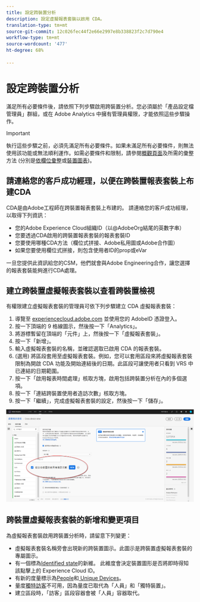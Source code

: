 ```yaml
---
title: 設定跨裝置分析
description: 設定虛擬報表套裝以啟用 CDA。
translation-type: tm+mt
source-git-commit: 12c026fec44f2e66e2997e8b338823f2c7d790e4
workflow-type: tm+mt
source-wordcount: '477'
ht-degree: 68%

---
```



# 設定跨裝置分析

滿足所有必要條件後，請依照下列步驟啟用跨裝置分析。您必須屬於「產品設定檔管理員」群組，或在 Adobe Analytics 中擁有管理員權限，才能依照這些步驟操作。

>[!IMPORTANT]
>
>執行這些步驟之前，必須先滿足所有必要條件。如果未滿足所有必要條件，則無法使用該功能或無法順利運作。如需必要條件和限制，請參閱[概觀頁面](overview.md)及所需的彙整方法 (分別是[依欄位彙整](field-based-stitching.md)或[裝置圖表](device-graph.md))。

## 請連絡您的客戶成功經理，以便在跨裝置報表套裝上布建CDA

CDA是由Adobe工程師在跨裝置報表套裝上布建的。 請連絡您的客戶成功經理，以取得下列資訊：

* 您的Adobe Experience Cloud組織ID（以@AdobeOrg結尾的英數字串）
* 您要透過CDA啟用的跨裝置報表套裝的報表套裝ID
* 您要使用哪種CDA方法（欄位式拼接、Adobe私用圖或Adobe合作圖）
* 如果您要使用欄位式拼接，則包含使用者ID的prop或eVar

一旦您提供此資訊給您的CSM，他們就會與Adobe Engineering合作，讓您選擇的報表套裝能夠進行CDA處理。

## 建立跨裝置虛擬報表套裝以查看跨裝置檢視

有權限建立虛擬報表套裝的管理員可依下列步驟建立 CDA 虛擬報表套裝：

1. 導覽至 [experiencecloud.adobe.com](https://experiencecloud.adobe.com) 並使用您的 AdobeID 憑證登入。
2. 按一下頂端的 9 格線圖示，然後按一下「Analytics」。
3. 將游標暫留在頂端的「元件」上，然後按一下「虛擬報表套裝」。
4. 按一下「新增」。
5. 輸入虛擬報表套裝的名稱，並確認選取已啟用 CDA 的報表套裝。
6. (選用) 將區段套用至虛擬報表套裝。例如，您可以套用區段來將虛擬報表套裝限制為開啟 CDA 功能及開始連結後的日期。此區段可讓使用者只看到 VRS 中已連結的日期範圍。
7. 按一下「啟用報表時間處理」核取方塊，啟用包括跨裝置分析在內的多個選項。
8. 按一下「連結跨裝置使用者造訪次數」核取方塊。
9. 按一下「繼續」，完成虛擬報表套裝的設定，然後按一下「儲存」。

![CDA 核取方塊](assets/cda-checkbox.png)

## 跨裝置虛擬報表套裝的新增和變更項目

為虛擬報表套裝啟用跨裝置分析時，請留意下列變更：

* 虛擬報表套裝名稱旁會出現新的跨裝置圖示。此圖示是跨裝置虛擬報表套裝的專屬圖示。
* 有一個標為[Identified state](../dimensions/identified-state.md)的新維。 此維度會決定裝置圖形是否將即時得知該點擊上的 Experience Cloud ID。
* 有新的度量標示為[People](../metrics/people.md)和[ Unique Devices](../metrics/unique-devices.md)。
* 量度[獨特訪客](../metrics/unique-visitors.md)不可用，因為量度已取代為「人員」和「獨特裝置」。
* 建立區段時，「訪客」區段容器會被「人員」容器取代。
